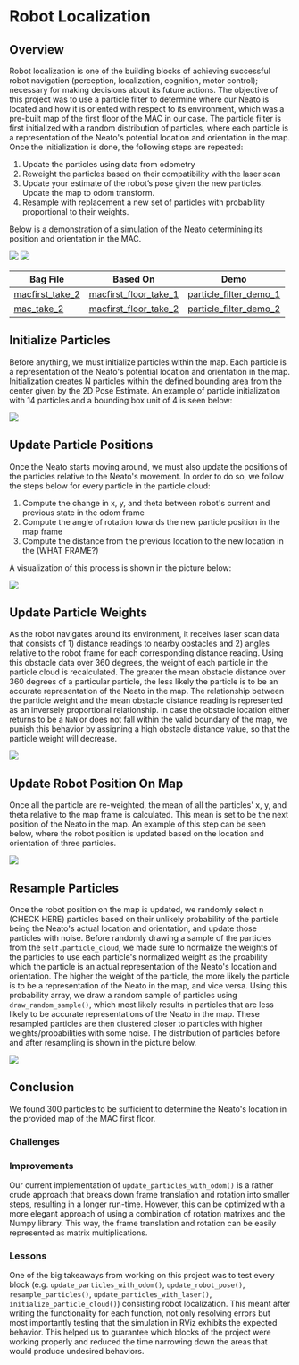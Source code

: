 # Robot Localization

## Overview
Robot localization is one of the building blocks of achieving successful robot navigation (perception, localization, cognition, motor control); necessary for making decisions about its future actions. The objective of this project was to use a particle filter to determine where our Neato is located and how it is oriented with respect to its environment, which was a pre-built map of the first floor of the MAC in our case. The particle filter is first initialized with a random distribution of particles, where each particle is a representation of the Neato's potential location and orientation in the map. Once the initialization is done, the following steps are repeated:

1. Update the particles using data from odometry
2. Reweight the particles based on their compatibility with the laser scan
3. Update your estimate of the robot’s pose given the new particles. Update the map to odom transform.
4. Resample with replacement a new set of particles with probability proportional to their weights.

Below is a demonstration of a simulation of the Neato determining its position and orientation in the MAC.

![](images/particle_filter_demo_1.gif)
![](images/particle_filter_demo_2.gif)

| Bag File | Based On | Demo |
| ------------- | ------------- | ----- |
| [macfirst_take_2](bags/macfirst_take_2) | [macfirst_floor_take_1](bags/macfirst_floor_take_1) | [particle_filter_demo_1](images/particle_filter_demo_1.gif)|
| [mac_take_2](bags/mac_take_2) | [macfirst_floor_take_2](bags/macfirst_floor_take_2) | [particle_filter_demo_2](images/particle_filter_demo_2.gif)|

## Initialize Particles

Before anything, we must initialize particles within the map. Each particle is a representation of the Neato's potential location and orientation in the map. Initialization creates N particles within the defined bounding area from the center given by the 2D Pose Estimate. An example of particle initialization with 14 particles and a bounding box unit of 4 is seen below:

![](images/particle_init.png)

## Update Particle Positions

Once the Neato starts moving around, we must also update the positions of the particles relative to the Neato's movement. In order to do so, we follow the steps below for every particle in the particle cloud:

1. Compute the change in x, y, and theta between robot's current and previous state in the odom frame
2. Compute the angle of rotation towards the new particle position in the map frame
3. Compute the distance from the previous location to the new location in the (WHAT FRAME?)

A visualization of this process is shown in the picture below:

![](images/particle_update.png)

## Update Particle Weights

As the robot navigates around its environment, it receives laser scan data that consists of 1) distance readings to nearby obstacles and 2) angles relative to the robot frame for each corresponding distance reading. Using this obstacle data over 360 degrees, the weight of each particle in the particle cloud is recalculated. The greater the mean obstacle distance over 360 degrees of a particular particle, the less likely the particle is to be an accurate representation of the Neato in the map. The relationship between the particle weight and the mean obstacle distance reading is represented as an inversely proportional relationship. In case the obstacle location either returns to be a `NaN` or does not fall within the valid boundary of the map, we punish this behavior by assigning a high obstacle distance value, so that the particle weight will decrease. 

![](images/particle_weight_measure.png)

## Update Robot Position On Map

Once all the particle are re-weighted, the mean of all the particles' x, y, and theta relative to the map frame is calculated. This mean is set to be the next position of the Neato in the map. An example of this step can be seen below, where the robot position is updated based on the location and orientation of three particles.

![](images/robot_position.png)

## Resample Particles

Once the robot position on the map is updated, we randomly select n (CHECK HERE) particles based on their unlikely probability of the particle being the Neato's actual location and orientation, and update those particles with noise. Before randomly drawing a sample of the particles from the `self.particle_cloud`, we made sure to normalize the weights of the particles to use each particle's normalized weight as the proability which the particle is an actual representation of the Neato's location and orientation. The higher the weight of the particle, the more likely the particle is to be a representation of the Neato in the map, and vice versa. Using this probability array, we draw a random sample of particles using `draw_random_sample()`, which most likely results in particles that are less likely to be accurate representations of the Neato in the map. These resampled particles are then clustered closer to particles with higher weights/probabilities with some noise. The distribution of particles before and after resampling is shown in the picture below.

![](images/resample_particle.png)

## Conclusion

We found 300 particles to be sufficient to determine the Neato's location in the provided map of the MAC first floor. 

### Challenges

### Improvements

Our current implementation of `update_particles_with_odom()` is a rather crude approach that breaks down frame translation and rotation into smaller steps, resulting in a longer run-time. However, this can be optimized with a more elegant approach of using a combination of rotation matrixes and the Numpy library. This way, the frame translation and rotation can be easily represented as matrix multiplications. 

### Lessons

One of the big takeaways from working on this project was to test every block (e.g. `update_particles_with_odom()`, `update_robot_pose()`, `resample_particles()`, `update_particles_with_laser()`, `initialize_particle_cloud()`) consisting robot localization. This meant after writing the functionality for each function, not only resolving errors but most importantly testing that the simulation in RViz exhibits the expected behavior. This helped us to guarantee which blocks of the project were working properly and reduced the time narrowing down the areas that would produce undesired behaviors. 

